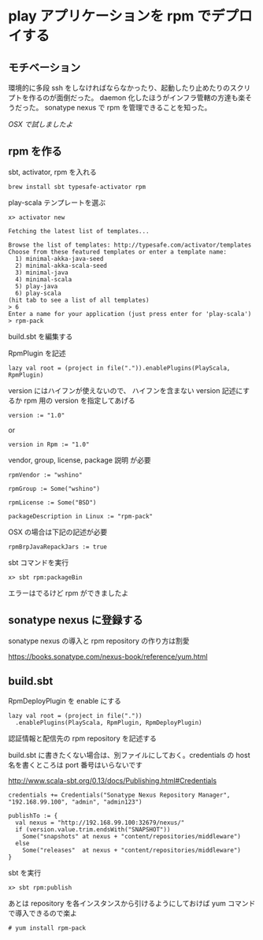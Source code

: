 # play アプリケーションを rpm でデプロイする

## モチベーション

環境的に多段 ssh をしなければならなかったり、起動したり止めたりのスクリプトを作るのが面倒だった。
daemon 化したほうがインフラ管轄の方達も楽そうだった。
sonatype nexus で rpm を管理できることを知った。


*OSX で試しましたよ*


## rpm を作る

sbt, activator, rpm を入れる

```
brew install sbt typesafe-activator rpm
```

play-scala テンプレートを選ぶ

```
x> activator new

Fetching the latest list of templates...

Browse the list of templates: http://typesafe.com/activator/templates
Choose from these featured templates or enter a template name:
  1) minimal-akka-java-seed
  2) minimal-akka-scala-seed
  3) minimal-java
  4) minimal-scala
  5) play-java
  6) play-scala
(hit tab to see a list of all templates)
> 6
Enter a name for your application (just press enter for 'play-scala')
> rpm-pack
```

build.sbt を編集する

RpmPlugin を記述

```
lazy val root = (project in file(".")).enablePlugins(PlayScala, RpmPlugin)
```

version にはハイフンが使えないので、
ハイフンを含まない version 記述にするか rpm 用の version を指定してあげる

```
version := "1.0"
```

or

```
version in Rpm := "1.0"
```

vendor, group, license, package 説明 が必要

```
rpmVendor := "wshino"

rpmGroup := Some("wshino")

rpmLicense := Some("BSD")

packageDescription in Linux := "rpm-pack"

```

OSX の場合は下記の記述が必要

```
rpmBrpJavaRepackJars := true
```

sbt コマンドを実行

```
x> sbt rpm:packageBin
```

エラーはでるけど rpm ができましたよ

## sonatype nexus に登録する

sonatype nexus の導入と rpm repository の作り方は割愛

https://books.sonatype.com/nexus-book/reference/yum.html

## build.sbt

RpmDeployPlugin を enable にする

```
lazy val root = (project in file("."))
  .enablePlugins(PlayScala, RpmPlugin, RpmDeployPlugin)
```

認証情報と配信先の rpm repository を記述する

build.sbt に書きたくない場合は、別ファイルにしておく。credentials の host 名を書くところは port 番号はいらないです

http://www.scala-sbt.org/0.13/docs/Publishing.html#Credentials

```
credentials += Credentials("Sonatype Nexus Repository Manager", "192.168.99.100", "admin", "admin123")

publishTo := {
  val nexus = "http://192.168.99.100:32679/nexus/"
  if (version.value.trim.endsWith("SNAPSHOT"))
    Some("snapshots" at nexus + "content/repositories/middleware")
  else
    Some("releases"  at nexus + "content/repositories/middleware")
}

```

sbt を実行

```
x> sbt rpm:publish
```

あとは repository を各インスタンスから引けるようにしておけば yum コマンドで導入できるので楽よ

```
# yum install rpm-pack
```
